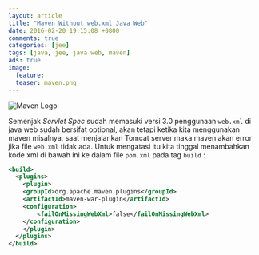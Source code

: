 ```yaml
---
layout: article
title: "Maven Without web.xml Java Web"
date: 2016-02-20 19:15:08 +0800
comments: true
categories: [jee]
tags: [java, jee, java web, maven]
ads: true
image:
  feature:
  teaser: maven.png
---
```


![Maven Logo](../images/maven.png)

Semenjak _Servlet Spec_ sudah memasuki versi 3.0 penggunaan `web.xml` di java web sudah bersifat optional, akan tetapi ketika kita menggunakan maven misalnya, saat menjalankan Tomcat server maka maven akan error jika file `web.xml` tidak ada. Untuk mengatasi itu kita tinggal menambahkan kode xml di bawah ini ke dalam file `pom.xml` pada tag `build` :

```xml
<build>
  <plugins>
    <plugin>
	<groupId>org.apache.maven.plugins</groupId>
	<artifactId>maven-war-plugin</artifactId>
	<configuration>
	    <failOnMissingWebXml>false</failOnMissingWebXml>
	</configuration>
    </plugin>
  </plugins>
</build>
```
 <center><script async src="//pagead2.googlesyndication.com/pagead/js/adsbygoogle.js"></script><!-- BOX--><ins class="adsbygoogle"  style="display:inline-block;width:300px;height:250px" data-ad-client="ca-pub-4504493660273886" data-ad-slot="1638134271"></ins><script>(adsbygoogle = window.adsbygoogle || []).push({});</script></center>
